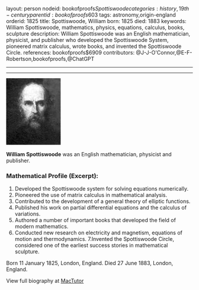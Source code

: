 layout: person
nodeid: bookofproofs$Spottiswoode
categories: history,19th-century
parentid: bookofproofs$603
tags: astronomy,origin-england
orderid: 1825
title: Spottiswoode, William
born: 1825
died: 1883
keywords: William Spottiswoode, mathematics, physics, equations, calculus, books, sculpture
description: William Spottiswoode was an English mathematician, physicist, and publisher who developed the Spottiswoode System, pioneered matrix calculus, wrote books, and invented the Spottiswoode Circle.
references: bookofproofs$6909
contributors: @J-J-O'Connor,@E-F-Robertson,bookofproofs,@ChatGPT

---



---

![Spottiswoode.jpg](https://github.com/bookofproofs/bookofproofs.github.io/blob/main/_sources/_assets/images/portraits/Spottiswoode.jpg?raw=true)

**William Spottiswoode** was an English mathematician, physicist and publisher.

### Mathematical Profile (Excerpt):
1. Developed the Spottiswoode system for solving equations numerically.
2. Pioneered the use of matrix calculus in mathematical analysis.
3. Contributed to the development of a general theory of elliptic functions.
4. Published his work on partial differential equations and the calculus of variations.
5. Authored a number of important books that developed the field of modern mathematics.
6. Conducted new research on electricity and magnetism, equations of motion and thermodynamics.
7.Invented the Spottiswoode Circle, considered one of the earliest success stories in mathematical sculpture.

Born 11 January 1825, London, England. Died 27 June 1883, London, England.

View full biography at [MacTutor](https://mathshistory.st-andrews.ac.uk/Biographies/Spottiswoode/)
